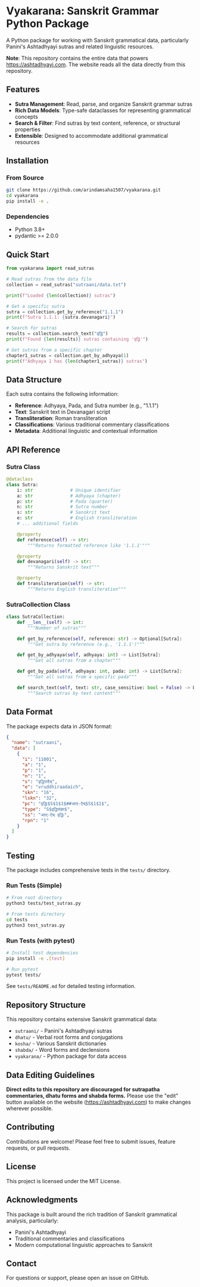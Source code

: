 # Vyakarana: Sanskrit Grammar Python Package

A Python package for working with Sanskrit grammatical data, particularly Panini's Ashtadhyayi sutras and related linguistic resources.

**Note**: This repository contains the entire data that powers https://ashtadhyayi.com. The website reads all the data directly from this repository.

## Features

- **Sutra Management**: Read, parse, and organize Sanskrit grammar sutras
- **Rich Data Models**: Type-safe dataclasses for representing grammatical concepts
- **Search & Filter**: Find sutras by text content, reference, or structural properties
- **Extensible**: Designed to accommodate additional grammatical resources

## Installation

### From Source

```bash
git clone https://github.com/arindamsaha1507/vyakarana.git
cd vyakarana
pip install -e .
```

### Dependencies

- Python 3.8+
- pydantic >= 2.0.0

## Quick Start

```python
from vyakarana import read_sutras

# Read sutras from the data file
collection = read_sutras("sutraani/data.txt")

print(f"Loaded {len(collection)} sutras")

# Get a specific sutra
sutra = collection.get_by_reference("1.1.1")
print(f"Sutra 1.1.1: {sutra.devanagari}")

# Search for sutras
results = collection.search_text("वृद्धि")
print(f"Found {len(results)} sutras containing 'वृद्धि'")

# Get sutras from a specific chapter
chapter1_sutras = collection.get_by_adhyaya(1)
print(f"Adhyaya 1 has {len(chapter1_sutras)} sutras")
```

## Data Structure

Each sutra contains the following information:

- **Reference**: Adhyaya, Pada, and Sutra number (e.g., "1.1.1")
- **Text**: Sanskrit text in Devanagari script
- **Transliteration**: Roman transliteration
- **Classifications**: Various traditional commentary classifications
- **Metadata**: Additional linguistic and contextual information

## API Reference

### Sutra Class

```python
@dataclass
class Sutra:
    i: str              # Unique identifier
    a: str              # Adhyaya (chapter)
    p: str              # Pada (quarter)
    n: str              # Sutra number
    s: str              # Sanskrit text
    e: str              # English transliteration
    # ... additional fields

    @property
    def reference(self) -> str:
        """Returns formatted reference like '1.1.1'"""

    @property
    def devanagari(self) -> str:
        """Returns Sanskrit text"""

    @property
    def transliteration(self) -> str:
        """Returns English transliteration"""
```

### SutraCollection Class

```python
class SutraCollection:
    def __len__(self) -> int:
        """Number of sutras"""

    def get_by_reference(self, reference: str) -> Optional[Sutra]:
        """Get sutra by reference (e.g., '1.1.1')"""

    def get_by_adhyaya(self, adhyaya: int) -> List[Sutra]:
        """Get all sutras from a chapter"""

    def get_by_pada(self, adhyaya: int, pada: int) -> List[Sutra]:
        """Get all sutras from a specific pada"""

    def search_text(self, text: str, case_sensitive: bool = False) -> List[Sutra]:
        """Search sutras by text content"""
```

## Data Format

The package expects data in JSON format:

```json
{
  "name": "sutraani",
  "data": [
    {
      "i": "11001",
      "a": "1",
      "p": "1",
      "n": "1",
      "s": "वृद्धिरादैच्",
      "e": "vruddhiraadaich",
      "skn": "16",
      "lskn": "32",
      "pc": "वृद्धिः$S$1$1$##आत्-ऐच्$S$1$1$",
      "type": "S$वृद्धिसंज्ञा$",
      "ss": "आत्-ऐच् वृद्धिः",
      "rpn": "1"
    }
  ]
}
```

## Testing

The package includes comprehensive tests in the `tests/` directory.

### Run Tests (Simple)

```bash
# From root directory
python3 tests/test_sutras.py

# From tests directory
cd tests
python3 test_sutras.py
```

### Run Tests (with pytest)

```bash
# Install test dependencies
pip install -e .[test]

# Run pytest
pytest tests/
```

See `tests/README.md` for detailed testing information.

## Repository Structure

This repository contains extensive Sanskrit grammatical data:

- `sutraani/` - Panini's Ashtadhyayi sutras
- `dhatu/` - Verbal root forms and conjugations
- `kosha/` - Various Sanskrit dictionaries
- `shabda/` - Word forms and declensions
- `vyakarana/` - Python package for data access

## Data Editing Guidelines

**Direct edits to this repository are discouraged for sutrapatha commentaries, dhatu forms and shabda forms.** Please use the "edit" button available on the website (https://ashtadhyayi.com) to make changes wherever possible.

## Contributing

Contributions are welcome! Please feel free to submit issues, feature requests, or pull requests.

## License

This project is licensed under the MIT License.

## Acknowledgments

This package is built around the rich tradition of Sanskrit grammatical analysis, particularly:

- Panini's Ashtadhyayi
- Traditional commentaries and classifications
- Modern computational linguistic approaches to Sanskrit

## Contact

For questions or support, please open an issue on GitHub.
